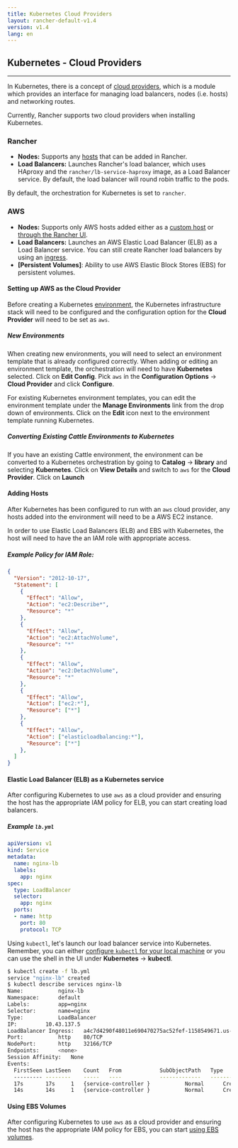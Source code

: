 ```yaml
---
title: Kubernetes Cloud Providers
layout: rancher-default-v1.4
version: v1.4
lang: en
---
```


## Kubernetes - Cloud Providers
---

In Kubernetes, there is a concept of [cloud providers](https://kubernetes.io/docs/getting-started-guides/scratch/#cloud-provider), which is a module which provides an interface for managing load balancers, nodes (i.e. hosts) and networking routes. 

Currently, Rancher supports two cloud providers when installing Kubernetes.

### Rancher

  * **Nodes:** Supports any [hosts]({{site.baseurl}}/rancher/{{page.version}}/{{page.lang}}/hosts/) that can be added in Rancher.
  * **Load Balancers:** Launches Rancher's load balancer, which uses HAproxy and the `rancher/lb-service-haproxy` image, as a Load Balancer service. By default, the load balancer will round robin traffic to the pods.

By default, the orchestration for Kubernetes is set to `rancher`.

### AWS

  * **Nodes:** Supports only AWS hosts added either as a [custom host]({{site.baseurl}}/rancher/{{page.version}}/{{page.lang}}/hosts/) or [through the Rancher UI]({{site.baseurl}}/rancher/{{page.version}}/{{page.lang}}/hosts/amazon/).
  * **Load Balancers:** Launches an AWS Elastic Load Balancer (ELB) as a Load Balancer service. You can still create Rancher load balancers by using an [ingress]({{site.baseurl}}/rancher/{{page.version}}/{{page.lang}}/kubernetes/ingress/).
  * **[Persistent Volumes]**: Ability to use AWS Elastic Block Stores (EBS) for persistent volumes.

#### Setting up AWS as the Cloud Provider

Before creating a Kubernetes [environment]({{site.baseurl}}/rancher/{{page.version}}/{{page.lang}}/environments), the Kubernetes infrastructure stack will need to be configured and the configuration option for the **Cloud Provider** will need to be set as `aws`.

##### New Environments

When creating new environments, you will need to select an environment template that is already configured correctly. When adding or editing an environment template, the orchestration will need to have **Kubernetes** selected. Click on **Edit Config**. Pick `aws` in the **Configuration Options** -> **Cloud Provider** and click **Configure**.

For existing Kubernetes environment templates, you can edit the environment template under the **Manage Environments** link from the drop down of environments. Click on the **Edit** icon next to the environment template running Kubernetes.

##### Converting Existing Cattle Environments to Kubernetes

If you have an existing Cattle environment, the environment can be converted to a Kubernetes orchestration by going to **Catalog** -> **library** and selecting **Kubernetes**. Click on **View Details** and switch to `aws` for the **Cloud Provider**. Click on **Launch**

#### Adding Hosts

After Kubernetes has been configured to run with an `aws` cloud provider, any hosts added into the environment will need to be a AWS EC2 instance.

In order to use Elastic Load Balancers (ELB) and EBS with Kubernetes, the host will need to have the an IAM role with appropriate access.

##### Example Policy for IAM Role:

```json
{
  "Version": "2012-10-17",
  "Statement": [
    {
      "Effect": "Allow",
      "Action": "ec2:Describe*",
      "Resource": "*"
    },
    {
      "Effect": "Allow",
      "Action": "ec2:AttachVolume",
      "Resource": "*"
    },
    {
      "Effect": "Allow",
      "Action": "ec2:DetachVolume",
      "Resource": "*"
    },
    {
      "Effect": "Allow",
      "Action": ["ec2:*"],
      "Resource": ["*"]
    },
    {
      "Effect": "Allow",
      "Action": ["elasticloadbalancing:*"],
      "Resource": ["*"]
    },
  ]
}
```

#### Elastic Load Balancer (ELB) as a Kubernetes service

After configuring Kubernetes to use `aws` as a cloud provider and ensuring the host has the appropriate IAM policy for ELB, you can start creating load balancers.  

##### Example `lb.yml`

```yaml
apiVersion: v1
kind: Service
metadata:
  name: nginx-lb
  labels:
    app: nginx
spec:
  type: LoadBalancer
  selector:
    app: nginx
  ports:
  - name: http
    port: 80
    protocol: TCP
```

Using `kubectl`, let's launch our load balancer service into Kubernetes. Remember, you can either [configure `kubectl` for your local machine]({{site.baseurl}}/rancher/{{page.version}}/{{page.lang}}/kubernetes/#kubectl) or you can use the shell in the UI under **Kubernetes** -> **kubectl**.

```bash
$ kubectl create -f lb.yml
service "nginx-lb" created
$ kubectl describe services nginx-lb
Name:			nginx-lb
Namespace:		default
Labels:			app=nginx
Selector:		name=nginx
Type:			LoadBalancer
IP:			10.43.137.5
LoadBalancer Ingress:	a4c7d4290f48011e690470275ac52fef-1158549671.us-west-2.elb.amazonaws.com
Port:			http	80/TCP
NodePort:		http	32166/TCP
Endpoints:		<none>
Session Affinity:	None
Events:
  FirstSeen	LastSeen	Count	From			SubObjectPath	Type		Reason			Message
  ---------	--------	-----	----			-------------	--------	------			-------
  17s		17s		1	{service-controller }			Normal		CreatingLoadBalancer	Creating load balancer
  14s		14s		1	{service-controller }			Normal		CreatedLoadBalancer	Created load balancer
```

#### Using EBS Volumes

After configuring Kubernetes to use `aws` as a cloud provider and ensuring the host has the appropriate IAM policy for EBS, you can start [using EBS volumes]({{site.baseurl}}/rancher/{{page.version}}/{{page.lang}}/kubernetes/storage/).
